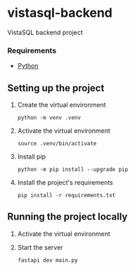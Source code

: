 # vistasql-backend
VistaSQL backend project


### Requirements
- [Python](https://www.geeksforgeeks.org/how-to-install-python-on-linux/) 

## Setting up the project

1. Create the virtual environment

    `python -m venv .venv`

2. Activate the virtual environment

    `source .venv/bin/activate`

3. Install pip

    `python -m pip install --upgrade pip`

4. Install the project's requirements

    `pip install -r requirements.txt`

## Running the project locally

1. Activate the virtual environment
2. Start the server

    `fastapi dev main.py`
